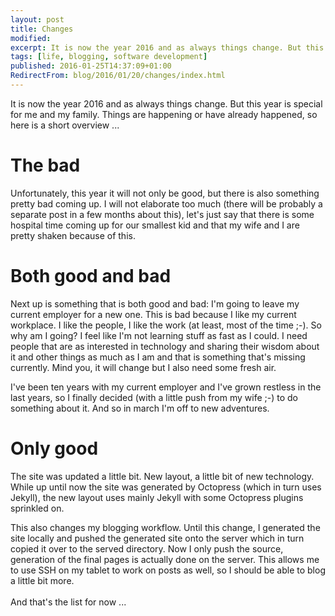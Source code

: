 ```yaml
---
layout: post
title: Changes
modified:
excerpt: It is now the year 2016 and as always things change. But this year is special for me and my family. Things are happening or have already happened, so here is a short overview ...
tags: [life, blogging, software development]
published: 2016-01-25T14:37:09+01:00
RedirectFrom: blog/2016/01/20/changes/index.html
---
```


It is now the year 2016 and as always things change. But this year is special for me and my family. Things are happening or have already happened, so here is a short overview ...

# The bad

Unfortunately, this year it will not only be good, but there is also something pretty bad coming up. I will not elaborate too much (there will be probably a separate post in a few months about this), let's just say that there is some hospital time coming up for our smallest kid and that my wife and I are pretty shaken because of this.

# Both good and bad

Next up is something that is both good and bad: I'm going to leave my current employer for a new one. This is bad because I like my current workplace. I like the people, I like the work (at least, most of the time ;-). So why am I going? I feel like I'm not learning stuff as fast as I could. I need people that are as interested in technology and sharing their wisdom about it and other things as much as I am and that is something that's missing currently. Mind you, it will change but I also need some fresh air.

I've been ten years with my current employer and I've grown restless in the last years, so I finally decided (with a little push from my wife ;-) to do something about it. And so in march I'm off to new adventures.

# Only good

The site was updated a little bit. New layout, a little bit of new technology. While up until now the site was generated by Octopress (which in turn uses Jekyll), the new layout uses mainly Jekyll with some Octopress plugins sprinkled on.

This also changes my blogging workflow. Until this change, I generated the site locally and pushed the generated site onto the server which in turn copied it over to the served directory.
Now I only push the source, generation of the final pages is actually done on the server. This allows me to use SSH on my tablet to work on posts as well, so I should be able to blog a little bit more.
<br />
<br />
And that's the list for now ...
